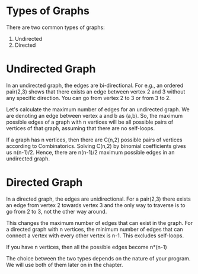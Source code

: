 # Types of Graphs
There are two common types of graphs:
1. Undirected 
2. Directed
   
# Undirected Graph

In an undirected graph, the edges are bi-directional. For e.g., an ordered pair(2,3) shows that there exists an edge between vertex 2 and 3 without any specific direction. You can go from vertex 2 to 3 or from 3 to 2.

Let's calculate the maximum number of edges for an undirected graph. We are denoting an edge between vertex a and b as (a,b). So, the maximum possible edges of a graph with n vertices will be all possible pairs of vertices of that graph, assuming that there are no self-loops.

If a graph has n vertices, then there are C(n,2) possible pairs of vertices according to Combinatorics. Solving C(n,2) by binomial coefficients gives us n(n-1)/2. Hence, there are n(n-1)/2 maximum possible edges in an undirected graph.

# Directed Graph

In a directed graph, the edges are unidirectional. For a pair(2,3) there exists an edge from vertex 2 towards vertex 3 and the only way to traverse is to go from 2 to 3, not the other way around.

This changes the maximum number of edges that can exist in the graph. For a directed graph with n vertices, the minimum number of edges that can connect a vertex with every other vertex is n-1. This excludes self-loops.

If you have n vertices, then all the possible edges become n*(n-1)

The choice between the two types depends on the nature of your program. We will use both of them later on in the chapter.